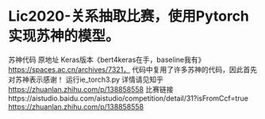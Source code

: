 # Lic2020-关系抽取比赛，使用Pytorch实现苏神的模型。
苏神代码
原地址 Keras版本《bert4keras在手，baseline我有》 https://spaces.ac.cn/archives/7321，
代码中复用了许多苏神的代码，因此首先对苏神表示感谢！
运行ie_torch3.py
详情请见知乎
https://zhuanlan.zhihu.com/p/138858558
比赛链接https://aistudio.baidu.com/aistudio/competition/detail/31?isFromCcf=true
https://zhuanlan.zhihu.com/p/138858558
